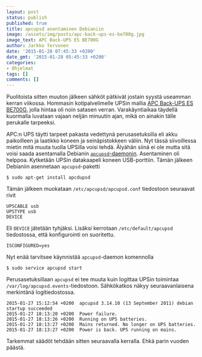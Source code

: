 ```yaml
---
layout: post
status: publish
published: true
title: apcupsd asentaminen Debianiin
image: /assets/img/posts/apc-back-ups-es-be700g.jpg
image_text: APC Back-UPS ES BE700G
author: Jarkko Tervonen
date: '2015-01-28 07:45:33 +0200'
date_gmt: '2015-01-28 05:45:33 +0200'
categories:
- Ohjelmat
tags: []
comments: []
---
```

Puolitoista sitten muuton jälkeen sähköt pätkivät jostain syystä useamman kerran viikossa. Hommasin kotipalvelimelle UPSin mallia [APC Back-UPS ES BE700G](http://www.apc.com/resource/include/techspec_index.cfm?base_sku=BE700G-GR), jolla hintaa oli noin satasen verran. Varakäyntiaikaa täydellä kuormalla luvataan vajaan neljän minuutin ajan, mikä on ainakin tälle perukalle tarpeeksi.

APC:n UPS täytti tarpeet pakasta vedettynä perusasetuksilla eli akku paikoilleen ja laatikko koneen ja seinäpistokkeen väliin. Nyt tässä siivoillessa mietin mitä muuta tuolla UPSilla voisi tehdä. Älyähän siinä ei ole mutta sitä voisi saada asentamalla Debianin [`apcupsd`-daemonin](http://www.apcupsd.org/). Asentaminen oli helppoa. Kytketään UPSin datakaapeli koneen USB-porttiin. Tämän jälkeen Debianiin asennetaan `apcupsd`-paketti

```
$ sudo apt-get install apcdupsd
```

Tämän jälkeen muokataan `/etc/apcupsd/apcupsd.conf` tiedostoon seuraavat rivit

```
UPSCABLE usb
UPSTYPE usb
DEVICE
```

Eli `DEVICE` jätetään tyhjäksi. Lisäksi kerrotaan `/etc/default/apcupsd` tiedostossa, että konfigurointi on suoritettu.

```
ISCONFIGURED=yes
```

Nyt enää tarvitsee käynnistää `apcupsd`-daemon komennolla

```
$ sudo service apcupsd start
```

Perusasetuksillaan `apcupsd` ei tee muuta kuin logittaa UPSin toimintaa `/var/log/apcupsd.events`-tiedostoon. Sähkökatkos näkyy seuraavanlaisena merkintänä logitiedostossa.

```
2015-01-27 15:12:54 +0200  apcupsd 3.14.10 (13 September 2011) debian startup succeeded
2015-01-27 18:13:20 +0200  Power failure.
2015-01-27 18:13:26 +0200  Running on UPS batteries.
2015-01-27 18:13:27 +0200  Mains returned. No longer on UPS batteries.
2015-01-27 18:13:27 +0200  Power is back. UPS running on mains.
```

Tarkemmat säädöt tehdään sitten seuraavalla kerralla. Ehkä parin vuoden päästä.
